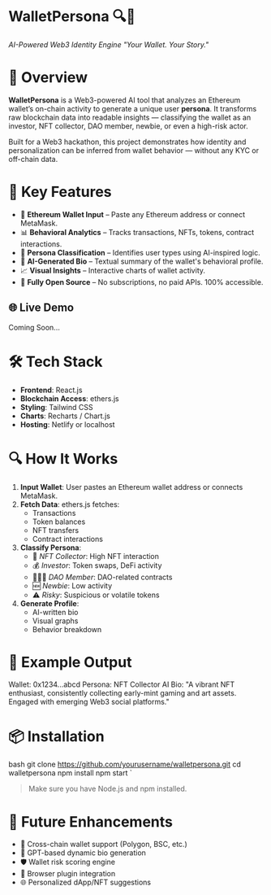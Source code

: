 # WalletPersona 🔍💼

*AI-Powered Web3 Identity Engine* 
*"Your Wallet. Your Story."*

# 🚀 Overview

**WalletPersona** is a Web3-powered AI tool that analyzes an Ethereum wallet’s on-chain activity to generate a unique user **persona**. It transforms raw blockchain data into readable insights — classifying the wallet as an investor, NFT collector, DAO member, newbie, or even a high-risk actor.

Built for a Web3 hackathon, this project demonstrates how identity and personalization can be inferred from wallet behavior — without any KYC or off-chain data.

# 🧠 Key Features

- 🔗 **Ethereum Wallet Input** – Paste any Ethereum address or connect MetaMask.
- 📊 **Behavioral Analytics** – Tracks transactions, NFTs, tokens, contract interactions.
- 🧬 **Persona Classification** – Identifies user types using AI-inspired logic.
- 🧾 **AI-Generated Bio** – Textual summary of the wallet's behavioral profile.
- 📈 **Visual Insights** – Interactive charts of wallet activity.
- 🧪 **Fully Open Source** – No subscriptions, no paid APIs. 100% accessible.


## 🌐 Live Demo

Coming Soon...

# 🛠️ Tech Stack

- **Frontend**: React.js
- **Blockchain Access**: ethers.js
- **Styling**: Tailwind CSS
- **Charts**: Recharts / Chart.js
- **Hosting**: Netlify or localhost


# 🔍 How It Works

1. **Input Wallet**: User pastes an Ethereum wallet address or connects MetaMask.
2. **Fetch Data**: ethers.js fetches:
   - Transactions
   - Token balances
   - NFT transfers
   - Contract interactions
3. **Classify Persona**:
   - 🎨 *NFT Collector*: High NFT interaction
   - 💰 *Investor*: Token swaps, DeFi activity
   - 🧑‍🤝‍🧑 *DAO Member*: DAO-related contracts
   - 🆕 *Newbie*: Low activity
   - ⚠️ *Risky*: Suspicious or volatile tokens
4. **Generate Profile**:
   - AI-written bio
   - Visual graphs
   - Behavior breakdown

# 🧪 Example Output

Wallet: 0x1234...abcd
Persona: NFT Collector
AI Bio: "A vibrant NFT enthusiast, consistently collecting early-mint gaming and art assets. Engaged with emerging Web3 social platforms."

# 📦 Installation

bash
git clone https://github.com/yourusername/walletpersona.git
cd walletpersona
npm install
npm start
`

> Make sure you have Node.js and npm installed.



# 🧩 Future Enhancements

* 🔁 Cross-chain wallet support (Polygon, BSC, etc.)
* 🤖 GPT-based dynamic bio generation
* 🛡️ Wallet risk scoring engine
* 🧩 Browser plugin integration
* 🌐 Personalized dApp/NFT suggestions


